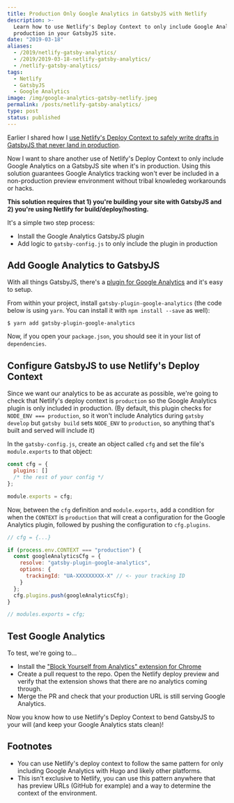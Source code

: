 ```yaml
---
title: Production Only Google Analytics in GatsbyJS with Netlify
description: >-
  Learn how to use Netlify's Deploy Context to only include Google Analytics in
  production in your GatsbyJS site.
date: "2019-03-18"
aliases:
  - /2019/netlify-gatsby-analytics/
  - /2019/2019-03-18-netlify-gatsby-analytics/
  - /netlify-gatsby-analytics/
tags:
  - Netlify
  - GatsbyJS
  - Google Analytics
image: /img/google-analytics-gatsby-netlify.jpeg
permalink: /posts/netlify-gatsby-analytics/
type: post
status: published
---
```




Earlier I shared how I [use Netlify's Deploy Context to safely write drafts in GatsbyJS that never land in production](/2019/gatsby-drafts).

Now I want to share another use of Netlify's Deploy Context to only include Google Analytics on a GatsbyJS site when it's in production. Using this solution guarantees Google Analytics tracking won't ever be included in a non-production preview environment without tribal knowledeg workarounds or hacks.

**This solution requires that 1) you're building your site with GatsbyJS and 2) you're using Netlify for build/deploy/hosting.**

It's a simple two step process:

- Install the Google Analytics GatsbyJS plugin
- Add logic to `gatsby-config.js` to only include the plugin in production

## Add Google Analytics to GatsbyJS

With all things GatsbyJS, there's a [plugin for Google Analytics](https://www.gatsbyjs.org/packages/gatsby-plugin-google-analytics) and it's easy to setup.

From within your project, install `gatsby-plugin-google-analytics` (the code below is using `yarn`. You can install it with `npm install --save` as well):

```shell
$ yarn add gatsby-plugin-google-analytics
```

Now, if you open your `package.json`, you should see it in your list of `dependencies`.

## Configure GatsbyJS to use Netlify's Deploy Context

Since we want our analytics to be as accurate as possible, we're going to check that Netlify's deploy context is `production` so the Google Analytics plugin is only included in production. (By default, this plugin checks for `NODE_ENV === production`, so it won't include Analytics during `gatsby develop` but `gatsby build` sets `NODE_ENV` to `production`, so anything that's built and served will include it)

In the `gatsby-config.js`, create an object called `cfg` and set the file's `module.exports` to that object:

```js
const cfg = {
  plugins: []
  /* the rest of your config */
};

module.exports = cfg;
```

Now, between the `cfg` definition and `module.exports`, add a condition for when the `CONTEXT` is `production` that will creat a configuration for the Google Analytics plugin, followed by pushing the configuration to `cfg.plugins`.

```js
// cfg = {...}

if (process.env.CONTEXT === "production") {
  const googleAnalyticsCfg = {
    resolve: "gatsby-plugin-google-analytics",
    options: {
      trackingId: "UA-XXXXXXXXX-X" // <- your tracking ID
    }
  };
  cfg.plugins.push(googleAnalyticsCfg);
}

// modules.exports = cfg;
```

## Test Google Analytics

To test, we're going to...

- Install the ["Block Yourself from Analytics" extension for Chrome](https://chrome.google.com/webstore/detail/block-yourself-from-analy/fadgflmigmogfionelcpalhohefbnehm?hl=en)
- Create a pull request to the repo. Open the Netlify deploy preview and verify that the extension shows that there are no analytics coming through.
- Merge the PR and check that your production URL is still serving Google Analytics.

Now you know how to use Netlify's Deploy Context to bend GatsbyJS to your will (and keep your Google Analytics stats clean)!

## Footnotes

- You can use Netlify's deploy context to follow the same pattern for only including Google Analytics with Hugo and likely other platforms.
- This isn't exclusive to Netlify, you can use this pattern anywhere that has preview URLs (GitHub for example) and a way to determine the context of the environment.
